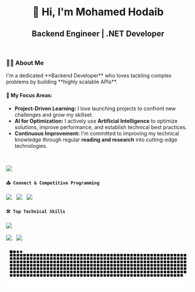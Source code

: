<h1 align="center">👋 Hi, I'm Mohamed Hodaib</h1>

<h2 align="center">Backend Engineer | .NET Developer</h2>
<br>
<h3>🧑‍💻 About Me</h3>
<p>
I'm a dedicated **Backend Developer** who loves tackling complex problems by building **highly scalable APIs**.<br>
<h4>🚀 My Focus Areas:</h4>

* **Project-Driven Learning:** I love launching projects to confront new challenges and grow my skillset.
* **AI for Optimization:** I actively use **Artificial Intelligence** to optimize solutions, improve performance, and establish technical best practices.
* **Continuous Improvement:** I'm committed to improving my technical knowledge through regular **reading and research** into cutting-edge technologies.
  
<br>  
</p>

  <p>
    <a href="https://drive.google.com/file/d/1W272WvN9JqHiff2Bvp5UbXC-m9BobH16/view?usp=drivesdk">
      <img src="https://img.shields.io/badge/My CV-004520?style=flat-square&logo=googledrive&logoColor=white" style="height:32px; object-fit:contain;"/></a> &nbsp;
  </p>

  #### `📤 Connect & Competitive Programming`
  <p align="left">
    <a href="mailto:mohamedhegazi293@gmail.com">
      <img src="https://upload.wikimedia.org/wikipedia/commons/thumb/7/7e/Gmail_icon_%282020%29.svg/2560px-Gmail_icon_%282020%29.svg.png" height="43"/></a> &nbsp;
    <a href="https://www.linkedin.com/in/mohamed-hodaib-2670b2344/">
      <img src="https://raw.githubusercontent.com/rahuldkjain/github-profile-readme-generator/master/src/images/icons/Social/linked-in-alt.svg" height="48"/></a> &nbsp;
    <a href="https://leetcode.com/u/mohamedFCI/">
      <img src="https://img.icons8.com/external-tal-revivo-shadow-tal-revivo/50/000000/external-level-up-your-coding-skills-and-quickly-land-a-job-logo-shadow-tal-revivo.png" height="48"/></a>
  </p>

#### `🛠️ Top Technical Skills`

  <p align="left">
    <img src="https://go-skill-icons.vercel.app/api/icons?i=cpp,cs,dotnet,postman,swagger,sqlserver,git,github,html,css"/>
  </p>

  <p align="left">
    <img src="https://github-readme-stats.vercel.app/api/top-langs?username=mohamedHodaib&layout=compact&langs_count=6&theme=highcontrast" height="125"/> &nbsp;
    <img src="https://streak-stats.demolab.com/?user=mohamedHodaib&theme=highcontrast" height="125"/>
  </p>

  <p align="left">
    <img src="https://raw.githubusercontent.com/platane/snk/output/github-contribution-grid-snake-dark.svg">
  </p>
